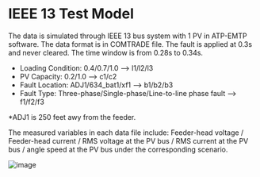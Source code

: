 # IEEE 13 Test Model
The data is simulated through IEEE 13 bus system with 1 PV in ATP-EMTP software. The data format is in COMTRADE file. The fault is applied at 0.3s and never cleared. The time window is from 0.28s to 0.34s.<br>
* Loading Condition: 0.4/0.7/1.0 --> l1/l2/l3<br>
* PV Capacity: 0.2/1.0 --> c1/c2<br>
* Fault Location: ADJ1/634_bat1/xf1 --> b1/b2/b3<br>
* Fault Type: Three-phase/Single-phase/Line-to-line phase fault --> f1/f2/f3<br>

*ADJ1 is 250 feet awy from the feeder.<br>

The measured variables in each data file include: Feeder-head voltage / Feeder-head current / RMS voltage at the PV bus / RMS current at the PV bus / angle speed at the PV bus under the corresponding scenario.<br>


![image](https://user-images.githubusercontent.com/113486786/205100327-bf760968-2ea3-4d1a-a98d-8b5e865bf8f9.png)
